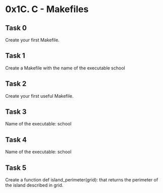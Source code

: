 # 0x1C. C - Makefiles
## Task 0
  Create your first Makefile.
## Task 1
  Create a Makefile with the name of the executable school
## Task 2
  Create your first useful Makefile.
## Task 3
  Name of the executable: school
## Task 4
  Name of the executable: school
## Task 5
  Create a function def island_perimeter(grid): that returns the perimeter of the island described in grid.
